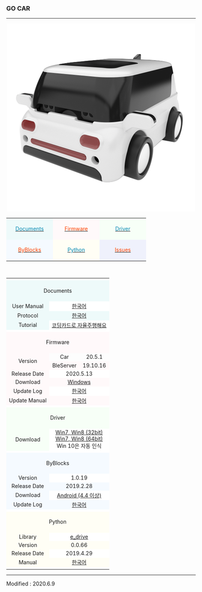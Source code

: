 ### GO CAR

---
<!-------------------------------------------------------------------------------------------------------

    2020.4.2

    각 index.md 파일 변경 시 사소한 링크 수정이나 펌웨어 업데이트 등은 직접 수정해도 상관없으나

    디자인 변경, 테이블 구조 변경 등의 작업을 하게 되는 경우, nightly.md 파일에서 먼저 작업을 할 것.

    git에 올려 화면이 정상적으로 표시되는지를 확인하고, index.md 파일을 변경하는 것을 권장함

-------------------------------------------------------------------------------------------------------->

<style>

    td.documents { background: #EEFAFA !important; }
    td.firmware  { background: #FFF9FA !important; }
    td.driver    { background: #F7FFF7 !important; }
    td.entry     { background: #FEF3FE !important; }
    td.byblocks  { background: #F5FAFF !important; }
    td.python    { background: #FFFEF5 !important; }
    td.issues    { background: #EFF1FC !important; }
    td.byrobot   { background: #FAFEFE !important; }
    td.white     { background: #FFFFFF !important; }
    td.space     { background: #FFFFFF !important; }

    span.odd 	   { color: #0489B1; }
    span.even	   { color: #FF4000; }
    span.byrobot   { color: #CCDDEE; }

</style>

<div align="center">
    <img src="/assets/images/products/byrobot_drone_7.png" alt="e_drive">
    <table style="padding: 0px 0px 0px 0px;">
        <tr>
            <td width="110" class="documents"><div align="center">&nbsp;<br><a href="#Documents"><span class="odd">Documents</span></a><br>&nbsp;</div></td>
            <td width="110" class="firmware"><div align="center">&nbsp;<br><a href="#Firmware"><span class="even">Firmware</span></a><br>&nbsp;</div></td>
            <td width="110" class="driver"><div align="center">&nbsp;<br><a href="#Driver"><span class="odd">Driver</span></a><br>&nbsp;</div></td>
        </tr>
        <tr>
            <td width="110" class="byblocks"><div align="center">&nbsp;<br><a href="#ByBlocks"><span class="even">ByBlocks</span></a><br>&nbsp;</div></td>
            <td width="110" class="python"><div align="center">&nbsp;<br><a href="#Python"><span class="odd">Python</span></a><br>&nbsp;</div></td>
            <td width="110" class="issues"><div align="center">&nbsp;<br><a href="https://github.com/BYROBOT/drone7/issues/" target="_blank"><span class="even">Issues</span></a><br>&nbsp;</div></td>
        </tr>
    </table>
    <br>
    <table>
        <!-- Documents -->
        <tr><td colspan="3" class="space"></td></tr>
        <tr>
            <td colspan="3" class="documents"><div align="center"><a name="Documents"></a>&nbsp;<br>Documents<br>&nbsp;</div></td>
        </tr>
        <tr>
            <td class="documents"><div align="center">User Manual</div></td>
            <td colspan="2" class="white"><div align="center"><a href="/documents/kr/products/e_drive/manual/user/">한국어</a></div></td>
        </tr>
        <tr>
            <td class="documents"><div align="center">Protocol</div></td>
            <td colspan="2" class="documents"><div align="center"><a href="/documents/kr/products/e_drive/protocol/">한국어</a></div></td>
        </tr>
        <tr>
            <td class="documents"><div align="center">Tutorial</div></td>
            <td colspan="2" class="white"><div align="center"><a href="http://edu.byrobot.co.kr/software/gocar/" _target="_blank">코딩카드로 자율주행해요</a></div></td>
        </tr>
        <!-- Firmware -->
        <tr><td colspan="3" class="space"></td></tr>
        <tr>
            <td colspan="3" class="firmware"><div align="center"><a name="Firmware"></a>&nbsp;<br>Firmware<br>&nbsp;</div></td>
        </tr>
        <tr>
            <td rowspan="2" class="firmware"><div align="center">Version</div></td>
            <td><div align="center">Car</div></td>
            <td><div align="center">20.5.1</div></td>
        </tr>
        <tr>
            <td class="firmware"><div align="center">BleServer</div></td>
            <td class="firmware"><div align="center">19.10.16</div></td>
        </tr>
        <tr>
            <td class="firmware"><div align="center">Release Date</div></td>
            <td colspan="2" class="white"><div align="center">2020.5.13</div></td>
        </tr>
        <tr>
            <td class="firmware"><div align="center">Download</div></td>
            <td colspan="2" class="firmware"><div align="center"><a href="https://drive.google.com/open?id=1XaHhTInP9TDSz6qSEkhxto6Monh8TJw7" target="_blank">Windows</a></div></td>
        </tr>
        <tr>
            <td class="firmware"><div align="center">Update Log</div></td>
            <td colspan="2" class="white"><div align="center"><a href="/documents/kr/products/e_drive/log/updates/firmware/">한국어</a></div></td>
        </tr>
        <tr>
            <td class="firmware" class="firmware"><div align="center">Update Manual</div></td>
            <td colspan="2" class="firmware">
                <div align="center">
                    <a href="/documents/kr/products/e_drive/manual/update/drone4autoupdaterlight/">한국어</a>
                </div>
            </td>
        </tr>
        <!-- Driver -->
        <tr><td colspan="3" class="space"></td></tr>
        <tr>
            <td colspan="3" class="driver"><div align="center"><a name="Driver"></a>&nbsp;<br>Driver<br>&nbsp;</div></td>
        </tr>
        <tr>
            <td class="driver">
                <div align="center">Download</div>
            </td>
            <td colspan="2" class="white">
                <div align="center"><a href="https://drive.google.com/open?id=1HisAPi3nipnnyuFklNXiKn46cV_5P0iy" target="_blank">Win7, Win8 (32bit)</a></div>
                <div align="center"><a href="https://drive.google.com/open?id=1Cm7fIt9XAi-dUNnqxVblNriL8oVfqekg" target="_blank">Win7, Win8 (64bit)</a></div>
                <div align="center">Win 10은 자동 인식</div>
            </td>
        </tr>
        <!-- ByBlocks -->
        <tr><td colspan="3" class="space"></td></tr>
        <tr>
            <td colspan="3" class="byblocks"><div align="center"><a name="ByBlocks"></a>&nbsp;<br>ByBlocks<br>&nbsp;</div></td>
        </tr>
        <tr>
            <td class="byblocks"><div align="center">Version</div></td>
            <td colspan="2" class="white"><div align="center">1.0.19</div></td>
        </tr>
        <tr>
            <td class="byblocks"><div align="center">Release Date</div></td>
            <td colspan="2" class="byblocks"><div align="center">2019.2.28</div></td>
        </tr>
        <tr>
            <td class="byblocks">
                <div align="center">Download</div>
            </td>
            <td colspan="2" class="white">
                <div align="center"><a href="https://s3.ap-northeast-2.amazonaws.com/byrobot/byblocks-edrone_1.0.19.apk" target="_blank">Android (4.4 이상)</a></div>
            </td>
        </tr>
        <tr>
            <td class="byblocks"><div align="center">Update Log</div></td>
            <td colspan="2" class="byblocks"><div align="center"><a href="/documents/kr/products/e_drive/log/updates/byblocks/">한국어</a></div></td>
        </tr>
        <!-- Python -->
        <tr><td colspan="3" class="space"></td></tr>
        <tr>
            <td colspan="3" class="python"><div align="center"><a name="Python"></a>&nbsp;<br>Python<br>&nbsp;</div></td>
        </tr>
        <tr>
            <td class="python"><div align="center">Library</div></td>
            <td colspan="2" class="white"><div align="center"><a href="https://pypi.org/project/e-drive/" target="_blank">e_drive</a></div></td>
        </tr>
        <tr>
            <td class="python"><div align="center">Version</div></td>
            <td colspan="2" class="python"><div align="center">0.0.66</div></td>
        </tr>
        <tr>
            <td class="python"><div align="center">Release Date</div></td>
            <td colspan="2" class="white"><div align="center">2019.4.29</div></td>
        </tr>
        <tr>
            <td class="python"><div align="center">Manual</div></td>
            <td colspan="2" class="python"><div align="center"><a href="/documents/kr/products/e_drive/library/python/e_drive/">한국어</a></div></td>
        </tr>
        <tr><td colspan="3" class="space"></td></tr>
    </table>
</div>

---

Modified : 2020.6.9
